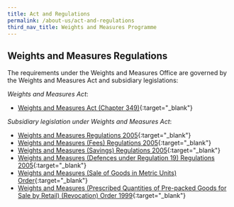 ```yaml
---
title: Act and Regulations
permalink: /about-us/act-and-regulations
third_nav_title: Weights and Measures Programme
---
```


## Weights and Measures Regulations

The requirements under the Weights and Measures Office are governed by the Weights and Measures Act and subsidiary legislations:

*Weights and Measures Act*:
- [Weights and Measures Act (Chapter 349)](https://sso.agc.gov.sg/Act/WMA1975){:target="_blank"}

*Subsidiary legislation under Weights and Measures Act*:

- [Weights and Measures Regulations 2005](https://sso.agc.gov.sg/SL/WMA1975-S844-2005?DocDate=20180329){:target="_blank"}
- [Weights and Measures (Fees) Regulations 2005](https://sso.agc.gov.sg/SL/WMA1975-S847-2005?DocDate=20200430){:target="_blank"}
- [Weights and Measures (Savings) Regulations 2005](https://sso.agc.gov.sg/SL/WMA1975-S846-2005?DocDate=200512270){:target="_blank"}
- [Weights and Measures (Defences under Regulation 19) Regulations 2005](https://sso.agc.gov.sg/SL/WMA1975-S845-2005?DocDate=20051227){:target="_blank"}
- [Weights and Measures (Sale of Goods in Metric Units) Order](https://sso.agc.gov.sg/SL/WMA1975-OR1?DocDate=19920325){:target="_blank"}
- [Weights and Measures (Prescribed Quantities of Pre-packed Goods for Sale by Retail) (Revocation) Order 1999](https://safe.menlosecurity.com/https://sso.agc.gov.sg/SL/WMA1975-S180-1999?DocDate=19990401){:target="_blank"}
